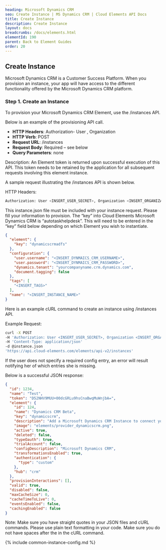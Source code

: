 ```yaml
---
heading: Microsoft Dynamics CRM
seo: Create Instance | MS Dynamics CRM | Cloud Elements API Docs
title: Create Instance
description: Create Instance
layout: docs
breadcrumbs: /docs/elements.html
elementId: 190
parent: Back to Element Guides
order: 20
---
```


## Create Instance

Microsoft Dynamics CRM is a Customer Success Platform. When you provision an instance, your app will have access to the different functionality offered by the Microsoft Dynamics CRM platform.

### Step 1. Create an Instance

To provision your Microsoft Dynamics CRM Element, use the /instances API.

Below is an example of the provisioning API call.

* __HTTP Headers__: Authorization- User <user secret>, Organization <organization secret>
* __HTTP Verb__: POST
* __Request URL__: /instances
* __Request Body__: Required – see below
* __Query Parameters__: none

Description: An Element token is returned upon successful execution of this API. This token needs to be retained by the application for all subsequent requests involving this element instance.

A sample request illustrating the /instances API is shown below.

HTTP Headers:

```bash
Authorization: User <INSERT_USER_SECRET>, Organization <INSERT_ORGANIZATION_SECRET>

```
This instance.json file must be included with your instance request.  Please fill your information to provision.  The “key” into Cloud Elements Microsoft Dynamics CRM is “autotaskhelpdesk”.  This will need to be entered in the “key” field below depending on which Element you wish to instantiate.

```JSON
{
  "element": {
    "key": "dynamicscrmadfs"
  },
  "configuration": {
    "user.username": "<INSERT_DYNMAICS_CRM_USERNAME>",
    "user.password": "<INSERT_DYNMAICS_CRM_PASSWORD>",
    "dynamics.tenant": "yourcompanyname.crm.dynamics.com",
    "document.tagging": false
  },
  "tags": [
    "<INSERT_TAGS>"
  ],
  "name": "<INSERT_INSTANCE_NAME>"
}
```

Here is an example cURL command to create an instance using /instances API.

Example Request:

```bash
curl -X POST
-H 'Authorization: User <INSERT_USER_SECRET>, Organization <INSERT_ORGANIZATION_SECRET>'
-H 'Content-Type: application/json'
-d @instance.json
'https://api.cloud-elements.com/elements/api-v2/instances'
```

If the user does not specify a required config entry, an error will result notifying her of which entries she is missing.

Below is a successful JSON response:

```JSON
{
  "id": 1234,
  "name": "Test",
  "token": "D52NHV9MUU+00dcGRLu9hsCnaBwqMuWnjbA=",
  "element": {
    "id": 124,
    "name": "Dynamics CRM Beta",
    "key": "dynamicscrm",
    "description": "Add a Microsoft Dynamics CRM Instance to connect your existing Microsoft Dynamics CRM account to the CRM Hub, allowing you to manage contacts, leads, accounts, opportunities etc. across multiple CRM Elements. You will need your Microsoft Dynamics CRM account information to add an instance.",
    "image": "elements/provider_dynamicscrm.png",
    "active": true,
    "deleted": false,
    "typeOauth": true,
    "trialAccount": false,
    "configDescription": "Microsoft Dynamics CRM",
    "transformationsEnabled": true,
    "authentication": {
      "type": "custom"
    },
    "hub": "crm"
  },
  "provisionInteractions": [],
  "valid": true,
  "disabled": false,
  "maxCacheSize": 0,
  "cacheTimeToLive": 0,
  "eventsEnabled": false,
  "cachingEnabled": false
}
```

Note:  Make sure you have straight quotes in your JSON files and cURL commands.  Please use plain text formatting in your code.  Make sure you do not have spaces after the in the cURL command.

{% include common-instance-config.md %}
